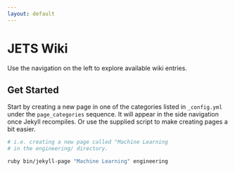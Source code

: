 ```yaml
---
layout: default
---
```


# JETS Wiki

Use the navigation on the left to explore available wiki entries.

## Get Started

Start by creating a new page in one of the categories
listed in `_config.yml` under the `page_categories`
sequence. It will appear in the side navigation once Jekyll
recompiles. Or use the supplied script to make creating
pages a bit easier.

```bash
# i.e. creating a new page called "Machine Learning
# in the engineering/ directory.

ruby bin/jekyll-page "Machine Learning" engineering
```
